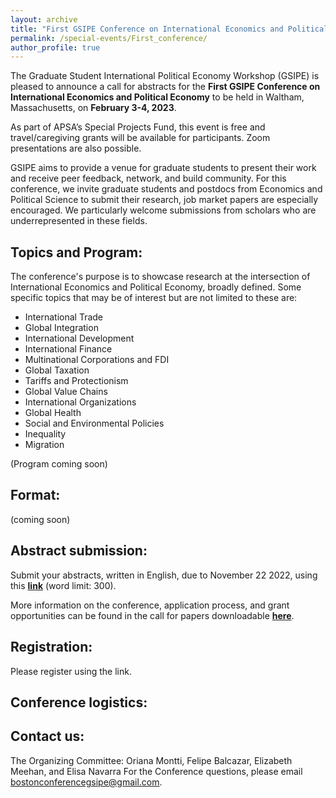 ```yaml
---
layout: archive
title: "First GSIPE Conference on International Economics and Political Economy"
permalink: /special-events/First_conference/
author_profile: true
---
```


The Graduate Student International Political Economy Workshop (GSIPE) is pleased to announce a call for abstracts for the **First GSIPE Conference on International Economics and Political Economy** to be held in Waltham, Massachusetts, on **February 3-4, 2023**.

As part of APSA’s Special Projects Fund, this event is free and travel/caregiving grants will be available for participants. Zoom presentations are also possible.

GSIPE aims to provide a venue for graduate students to present their work and receive peer feedback, network, and build community. For this conference, we invite graduate students and postdocs from Economics and Political Science to submit their research, job market papers are especially encouraged. We particularly welcome submissions from scholars who are underrepresented in these fields.


## Topics and Program:

The conference's purpose is to showcase research at the intersection of International Economics and Political Economy, broadly defined. Some specific topics that may be of interest but are not limited to these are:

- International Trade
- Global Integration
- International Development
- International Finance
- Multinational Corporations and FDI
- Global Taxation
- Tariffs and Protectionism
- Global Value Chains
- International Organizations
- Global Health
- Social and Environmental Policies
- Inequality
- Migration

(Program coming soon)


## Format:
(coming soon)

## Abstract submission:

Submit your abstracts, written in English, due to November 22 2022, using this **<a href="https://docs.google.com/forms/d/e/1FAIpQLScZREeHNsCpmpD8D-E49rkHi_HWfPPCP_1MKd7K15TEsG8ToQ/viewform?vc=0&c=0&w=1&flr=0">link</a>** (word limit: 300).

More information on the conference, application process, and grant opportunities can be found in the call for papers downloadable **<a href="https://drive.google.com/file/d/1BqOaQ-dXkpcQ8Vl60meiawYXAQN6tYIk/view">here</a>**.


## Registration:

Please register using the link.

## Conference logistics:


## Contact us:
The Organizing Committee: Oriana Montti, Felipe Balcazar, Elizabeth Meehan, and Elisa Navarra
For the Conference questions, please email bostonconferencegsipe@gmail.com.

